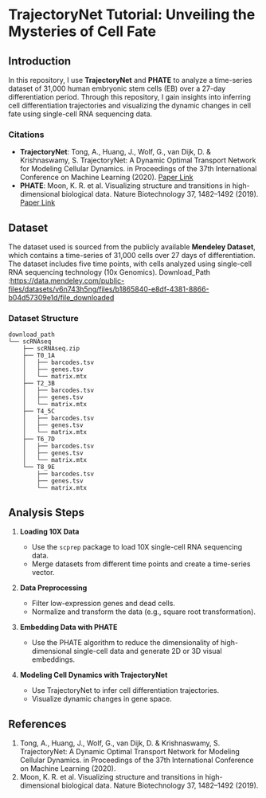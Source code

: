 # TrajectoryNet Tutorial: Unveiling the Mysteries of Cell Fate

## Introduction

In this repository, I use **TrajectoryNet** and **PHATE** to analyze a time-series dataset of 31,000 human embryonic stem cells (EB) over a 27-day differentiation period. Through this repository, I gain insights into inferring cell differentiation trajectories and visualizing the dynamic changes in cell fate using single-cell RNA sequencing data.

### Citations
- **TrajectoryNet**: Tong, A., Huang, J., Wolf, G., van Dijk, D. & Krishnaswamy, S. TrajectoryNet: A Dynamic Optimal Transport Network for Modeling Cellular Dynamics. in Proceedings of the 37th International Conference on Machine Learning (2020). [Paper Link](http://proceedings.mlr.press/v119/tong20a/tong20a.pdf)
- **PHATE**: Moon, K. R. et al. Visualizing structure and transitions in high-dimensional biological data. Nature Biotechnology 37, 1482–1492 (2019). [Paper Link](https://doi.org/10.1038/s41587-019-0336-3)

## Dataset

The dataset used is sourced from the publicly available **Mendeley Dataset**, which contains a time-series of 31,000 cells over 27 days of differentiation. The dataset includes five time points, with cells analyzed using single-cell RNA sequencing technology (10x Genomics). Download_Path :https://data.mendeley.com/public-files/datasets/v6n743h5ng/files/b1865840-e8df-4381-8866-b04d57309e1d/file_downloaded

### Dataset Structure
```
download_path
└── scRNAseq
    ├── scRNAseq.zip
    ├── T0_1A
    │   ├── barcodes.tsv
    │   ├── genes.tsv
    │   └── matrix.mtx
    ├── T2_3B
    │   ├── barcodes.tsv
    │   ├── genes.tsv
    │   └── matrix.mtx
    ├── T4_5C
    │   ├── barcodes.tsv
    │   ├── genes.tsv
    │   └── matrix.mtx
    ├── T6_7D
    │   ├── barcodes.tsv
    │   ├── genes.tsv
    │   └── matrix.mtx
    └── T8_9E
        ├── barcodes.tsv
        ├── genes.tsv
        └── matrix.mtx
```

## Analysis Steps

1. **Loading 10X Data**  
   - Use the `scprep` package to load 10X single-cell RNA sequencing data.
   - Merge datasets from different time points and create a time-series vector.

2. **Data Preprocessing**  
   - Filter low-expression genes and dead cells.
   - Normalize and transform the data (e.g., square root transformation).

3. **Embedding Data with PHATE**  
   - Use the PHATE algorithm to reduce the dimensionality of high-dimensional single-cell data and generate 2D or 3D visual embeddings.

4. **Modeling Cell Dynamics with TrajectoryNet**  
   - Use TrajectoryNet to infer cell differentiation trajectories.
   - Visualize dynamic changes in gene space.

## References

1. Tong, A., Huang, J., Wolf, G., van Dijk, D. & Krishnaswamy, S. TrajectoryNet: A Dynamic Optimal Transport Network for Modeling Cellular Dynamics. in Proceedings of the 37th International Conference on Machine Learning (2020). 
2. Moon, K. R. et al. Visualizing structure and transitions in high-dimensional biological data. Nature Biotechnology 37, 1482–1492 (2019). 
